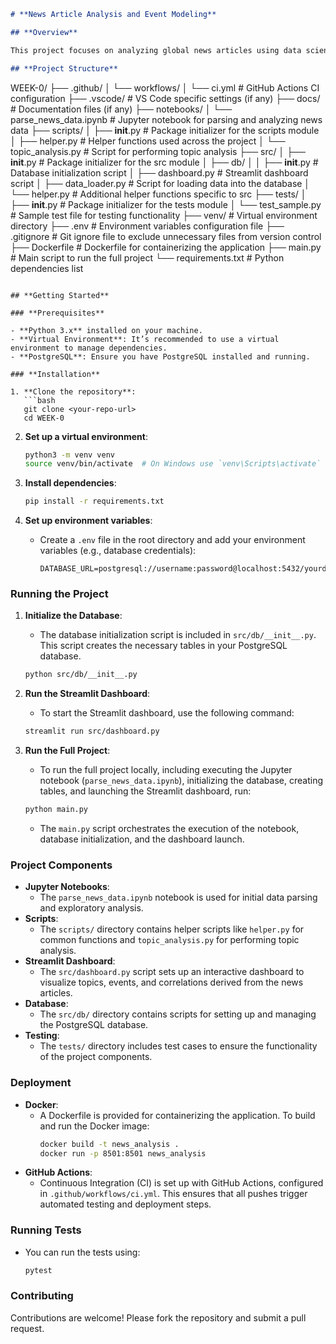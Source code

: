 ```markdown
# **News Article Analysis and Event Modeling**

## **Overview**

This project focuses on analyzing global news articles using data science techniques such as topic modeling and event detection. The results are visualized through an interactive Streamlit dashboard. The project is structured to be modular, with separate components for data processing, model building, and visualization.

## **Project Structure**

```
WEEK-0/
├── .github/
│   └── workflows/
│       └── ci.yml                 # GitHub Actions CI configuration
├── .vscode/                       # VS Code specific settings (if any)
├── docs/                          # Documentation files (if any)
├── notebooks/
│   └── parse_news_data.ipynb      # Jupyter notebook for parsing and analyzing news data
├── scripts/
│   ├── __init__.py                # Package initializer for the scripts module
│   ├── helper.py                  # Helper functions used across the project
│   └── topic_analysis.py          # Script for performing topic analysis
├── src/
│   ├── __init__.py                # Package initializer for the src module
│   ├── db/
│   │   ├── __init__.py            # Database initialization script
│   ├── dashboard.py               # Streamlit dashboard script
│   ├── data_loader.py             # Script for loading data into the database
│   └── helper.py                  # Additional helper functions specific to src
├── tests/
│   ├── __init__.py                # Package initializer for the tests module
│   └── test_sample.py             # Sample test file for testing functionality
├── venv/                          # Virtual environment directory
├── .env                           # Environment variables configuration file
├── .gitignore                     # Git ignore file to exclude unnecessary files from version control
├── Dockerfile                     # Dockerfile for containerizing the application
├── main.py                        # Main script to run the full project
└── requirements.txt               # Python dependencies list
```

## **Getting Started**

### **Prerequisites**

- **Python 3.x** installed on your machine.
- **Virtual Environment**: It’s recommended to use a virtual environment to manage dependencies.
- **PostgreSQL**: Ensure you have PostgreSQL installed and running.

### **Installation**

1. **Clone the repository**:
   ```bash
   git clone <your-repo-url>
   cd WEEK-0
   ```

2. **Set up a virtual environment**:
   ```bash
   python3 -m venv venv
   source venv/bin/activate  # On Windows use `venv\Scripts\activate`
   ```

3. **Install dependencies**:
   ```bash
   pip install -r requirements.txt
   ```

4. **Set up environment variables**:
   - Create a `.env` file in the root directory and add your environment variables (e.g., database credentials):
     ```
     DATABASE_URL=postgresql://username:password@localhost:5432/yourdatabase
     ```

### **Running the Project**

1. **Initialize the Database**:
   - The database initialization script is included in `src/db/__init__.py`. This script creates the necessary tables in your PostgreSQL database.

   ```bash
   python src/db/__init__.py
   ```

2. **Run the Streamlit Dashboard**:
   - To start the Streamlit dashboard, use the following command:
   ```bash
   streamlit run src/dashboard.py
   ```

3. **Run the Full Project**:
   - To run the full project locally, including executing the Jupyter notebook (`parse_news_data.ipynb`), initializing the database, creating tables, and launching the Streamlit dashboard, run:
   ```bash
   python main.py
   ```
   - The `main.py` script orchestrates the execution of the notebook, database initialization, and the dashboard launch.

### **Project Components**

- **Jupyter Notebooks**: 
  - The `parse_news_data.ipynb` notebook is used for initial data parsing and exploratory analysis.
- **Scripts**: 
  - The `scripts/` directory contains helper scripts like `helper.py` for common functions and `topic_analysis.py` for performing topic analysis.
- **Streamlit Dashboard**: 
  - The `src/dashboard.py` script sets up an interactive dashboard to visualize topics, events, and correlations derived from the news articles.
- **Database**: 
  - The `src/db/` directory contains scripts for setting up and managing the PostgreSQL database.
- **Testing**: 
  - The `tests/` directory includes test cases to ensure the functionality of the project components.

### **Deployment**

- **Docker**: 
  - A Dockerfile is provided for containerizing the application. To build and run the Docker image:
    ```bash
    docker build -t news_analysis .
    docker run -p 8501:8501 news_analysis
    ```
- **GitHub Actions**:
  - Continuous Integration (CI) is set up with GitHub Actions, configured in `.github/workflows/ci.yml`. This ensures that all pushes trigger automated testing and deployment steps.

### **Running Tests**

- You can run the tests using:
  ```bash
  pytest
  ```

### **Contributing**

Contributions are welcome! Please fork the repository and submit a pull request.

